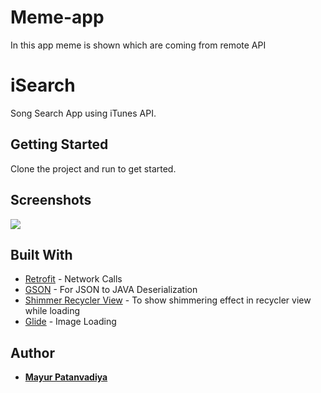 # Meme-app
In this app meme is shown which are coming from remote API
# iSearch
Song Search App using iTunes API.

## Getting Started

Clone the project and run to get started.

## Screenshots

![](snaps/screenshots_banner.png)

## Built With

* [Retrofit](https://github.com/square/retrofit) - Network Calls
* [GSON](https://github.com/google/gson) - For JSON to JAVA Deserialization
* [Shimmer Recycler View](https://github.com/sharish/ShimmerRecyclerView) - To show shimmering effect in recycler view while loading
* [Glide](https://github.com/bumptech/glide) - Image Loading

## Author

* **[Mayur Patanvadiya](https://about.me/mayur_p)**
